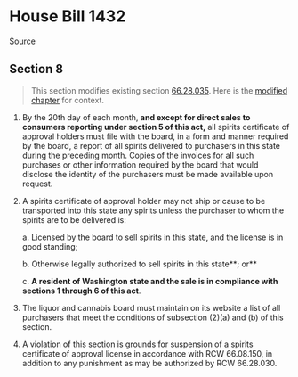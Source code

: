 # House Bill 1432

[Source](http://lawfilesext.leg.wa.gov/biennium/2021-22/Xml/Bills/House%20Bills/1432.xml)
## Section 8
> This section modifies existing section [66.28.035](/rcw/66_alcoholic_beverage_control/66.28_miscellaneous_regulatory_provisions.md). Here is the [modified chapter](rcw/66_alcoholic_beverage_control/66.28_miscellaneous_regulatory_provisions.md) for context.

1. By the 20th day of each month, **and except for direct sales to consumers reporting under section 5 of this act,** all spirits certificate of approval holders must file with the board, in a form and manner required by the board, a report of all spirits delivered to purchasers in this state during the preceding month. Copies of the invoices for all such purchases or other information required by the board that would disclose the identity of the purchasers must be made available upon request.

2. A spirits certificate of approval holder may not ship or cause to be transported into this state any spirits unless the purchaser to whom the spirits are to be delivered is:

    a. Licensed by the board to sell spirits in this state, and the license is in good standing;

    b. Otherwise legally authorized to sell spirits in this state**; or**

    c. **A resident of Washington state and the sale is in compliance with sections 1 through 6 of this act**.

3. The liquor and cannabis board must maintain on its website a list of all purchasers that meet the conditions of subsection (2)(a) and (b) of this section.

4. A violation of this section is grounds for suspension of a spirits certificate of approval license in accordance with RCW 66.08.150, in addition to any punishment as may be authorized by RCW 66.28.030.

